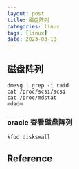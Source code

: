 ```yaml
---
layout: post
title: 磁盘阵列
categories: linux
tags: [linux]
date: 2023-03-18
---
```


## 磁盘阵列

    dmesg | grep -i raid
    cat /proc/scsi/scsi
    cat /proc/mdstat
    mdadm


### oracle 查看磁盘阵列

    kfod disks=all

## Reference
